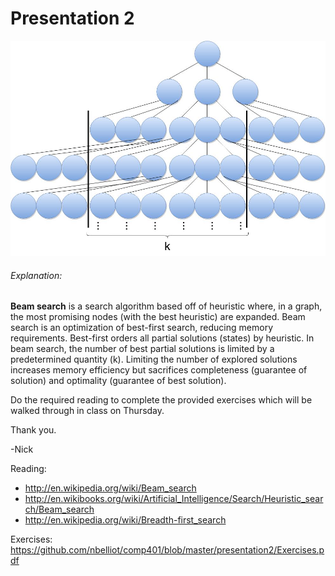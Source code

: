 # Presentation 2
![beam_search](https://github.com/nbelliot/comp401/blob/master/presentation2/beam_search.jpg)

###### Explanation:
**Beam search** is a search algorithm based off of heuristic where, in a graph, the most promising nodes (with the best heuristic) are expanded.  Beam search is an optimization of best-first search, reducing memory requirements.  Best-first orders all partial solutions (states) by heuristic.  In beam search, the number of best partial solutions is limited by a predetermined quantity (k).  Limiting the number of explored solutions increases memory efficiency but sacrifices completeness (guarantee of solution) and optimality (guarantee of best solution).

Do the required reading to complete the provided exercises which will be walked through in class on Thursday.

Thank you.

-Nick

Reading:
- http://en.wikipedia.org/wiki/Beam_search
- http://en.wikibooks.org/wiki/Artificial_Intelligence/Search/Heuristic_search/Beam_search
- http://en.wikipedia.org/wiki/Breadth-first_search

Exercises:
https://github.com/nbelliot/comp401/blob/master/presentation2/Exercises.pdf
